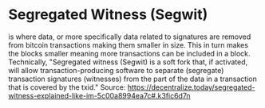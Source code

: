 # Segregated Witness (Segwit)

is where data, or more specifically data related to signatures are removed
from bitcoin transactions making them smaller in size. This in turn makes
the blocks smaller meaning more transactions can be included in a block.
Technically, "Segregated witness (Segwit) is a soft fork that, if activated, will
allow transaction-producing software to separate (segregate) transaction
signatures (witnesses) from the part of the data in a transaction that is
covered by the txid."
Source: https://decentralize.today/segregated-witness-explained-like-im-5c00a8994ea7c#.k3fic6d7n

